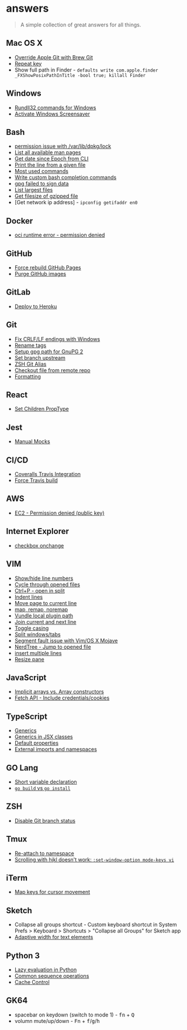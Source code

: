 # answers

> A simple collection of great answers for all things.

## Mac OS X

- [Override Apple Git with Brew Git](http://apple.stackexchange.com/a/93179)
- [Repeat key](http://www.idownloadblog.com/2015/01/14/how-to-enable-key-repeats-on-your-mac/)
- Show full path in Finder - `defaults write com.apple.finder _FXShowPosixPathInTitle -bool true; killall Finder`

## Windows

- [Rundll32 commands for Windows](http://www.thewindowsclub.com/rundll32-shortcut-commands-windows)
- [Activate Windows Screensaver](http://www.howtogeek.com/howto/windows-vista/create-icons-to-start-the-screensaver-on-windows-vista/)

## Bash

- [permission issue with /var/lib/dpkg/lock](http://askubuntu.com/a/102084)
- [List all available man pages](http://superuser.com/questions/207450/list-of-all-available-man-pages)
- [Get date since Epoch from CLI](http://stackoverflow.com/a/1092643)
- [Print the line from a given file](https://unix.stackexchange.com/questions/288521/with-the-linux-cat-command-how-do-i-show-only-certain-lines-by-number)
- [Most used commands](https://superuser.com/a/250230)
- [Write custom bash completion commands](http://fahdshariff.blogspot.com/2011/04/writing-your-own-bash-completion.html)
- [gpg failed to sign data](https://github.com/pstadler/keybase-gpg-github#optional-setting-up-tty)
- [List largest files](https://stackoverflow.com/a/21101734)
- [Get filesize of gzipped file](https://stackoverflow.com/a/9468588/2593947)
- [Get network ip address] - `ipconfig getifaddr en0`

## Docker

- [oci runtime error - permission denied](https://github.com/docker-library/elasticsearch/issues/73#issuecomment-162009840)

## GitHub

- [Force rebuild GitHub Pages](http://stackoverflow.com/a/24099328)
- [Purge GitHub images](https://help.github.com/articles/why-do-my-images-have-strange-urls/#removing-an-image-from-camos-cache)

## GitLab
- [Deploy to Heroku](https://docs.gitlab.com/ee/ci/examples/test-and-deploy-ruby-application-to-heroku.html#create-heroku-application)

## Git

- [Fix CRLF/LF endings with Windows](https://help.github.com/articles/dealing-with-line-endings/)
- [Rename tags](http://stackoverflow.com/questions/1028649/how-do-you-rename-a-git-tag)
- [Setup gpg path for GnuPG 2](http://stackoverflow.com/a/34767663)
- [Set branch upstream](http://stackoverflow.com/a/6089415/2593947)
- [ZSH Git Alias](https://github.com/robbyrussell/oh-my-zsh/wiki/Cheatsheet#git)
- [Checkout file from remote repo](http://stackoverflow.com/a/4427783)
- [Formatting](https://git-scm.com/docs/pretty-formats)

## React

- [Set Children PropType](https://github.com/yannickcr/eslint-plugin-react/issues/7#issuecomment-90294004)

## Jest

- [Manual Mocks](https://github.com/facebook/jest/blob/master/docs/ManualMocks.md)

## CI/CD

- [Coveralls Travis Integration](https://coveralls.zendesk.com/hc/en-us/articles/201347419-Coveralls-currently-supports)
- [Force Travis build](http://stackoverflow.com/a/18252580/2593947)

## AWS

- [EC2 - Permission denied (public key)](http://stackoverflow.com/a/18552866/2593947)

## Internet Explorer

- [checkbox onchange](http://stackoverflow.com/a/1594733/2593947)

## VIM

- [Show/hide line numbers](http://www.cyberciti.biz/faq/vi-show-line-numbers/)
- [Cycle through opened files](http://stackoverflow.com/a/19971092)
- [Ctrl+P - open in split](https://github.com/kien/ctrlp.vim/issues/124#issuecomment-3784965)
- [Indent lines](http://stackoverflow.com/questions/235839/indent-multiple-lines-quickly-in-vi)
- [Move page to current line](http://stackoverflow.com/a/3458821)
- [map, remap, noremap](http://stackoverflow.com/questions/3776117/what-is-the-difference-between-the-remap-noremap-nnoremap-and-vnoremap-mapping)
- [Vundle local plugin path](https://github.com/VundleVim/Vundle.vim/blob/v0.10.2/doc/vundle.txt#L226)
- [Join current and next line](https://stackoverflow.com/a/3983437/2593947)
- [Toggle casing](http://vim.wikia.com/wiki/Switching_case_of_characters)
- [Split windows/tabs](https://superuser.com/a/486535)
- [Segment fault issue with Vim/OS X Mojave](https://github.com/Valloric/YouCompleteMe/issues/3165)
- [NerdTree - Jump to opened file](https://stackoverflow.com/questions/7692233/nerdtree-reveal-file-in-tree)
- [insert multiple lines](https://stackoverflow.com/a/253391)
- [Resize pane](https://vim.fandom.com/wiki/Resize_splits_more_quickly)

## JavaScript

- [Implicit arrays vs. Array constructors](https://stackoverflow.com/a/1273936)
- [Fetch API - Include credentials/cookies](https://github.com/github/fetch#sending-cookies)

## TypeScript

- [Generics](https://www.typescriptlang.org/play/#src=%2F%2F%20generics%20in%20arrow%20functions%0D%0Aconst%20foo%20%3D%20%3CT%3E(arg%3A%20T)%3A%20T%20%3D%3E%20%7B%0D%0A%20%20%20%20return%20arg%3B%0D%0A%7D%3B%0D%0A%0D%0Afoo('hello%20world')%3B%0D%0A%0D%0A%2F%2F%20generics%20in%20class%20methods%0D%0Aclass%20Foo%20%7B%0D%0A%20%20%20%20echo%3CT%3E(arg%3A%20T)%3A%20T%20%7B%0D%0A%20%20%20%20%20%20%20%20return%20arg%3B%0D%0A%20%20%20%20%7D%0D%0A%7D%0D%0A%0D%0Aconst%20f%20%3D%20new%20Foo()%3B%0D%0Af.echo('hello%20world')%3B)
- [Generics in JSX classes](https://github.com/Microsoft/TypeScript/issues/3960#issuecomment-165330151)
- [Default properties](http://stackoverflow.com/questions/37282159/default-property-value-in-react-component-using-typescript)
- [External imports and namespaces](https://stackoverflow.com/a/32541154/2593947)

## GO Lang

- [Short variable declaration](https://golang.org/ref/spec#Short_variable_declarations)
- [`go build` vs `go install`](https://stackoverflow.com/a/30612612)

## ZSH

- [Disable Git branch status](https://stackoverflow.com/a/25864063)

## Tmux
- [Re-attach to namespace](https://github.com/ChrisJohnsen/tmux-MacOSX-pasteboard/)
- [Scrolling with hjkl doesn't work: `:set-window-option mode-keys vi`](https://superuser.com/a/209608)

## iTerm

- [Map keys for cursor movement](http://apple.stackexchange.com/a/204802)

## Sketch

- Collapse all groups shortcut - Custom keyboard shortcut in System Prefs > Keyboard > Shortcuts > "Collapse all Groups" for Sketch app
- [Adaptive width for text elements](https://medium.com/@yarontm/adaptive-text-elements-in-sketch-fe5d2a36c3d5)

## Python 3

- [Lazy evaluation in Python](https://stackoverflow.com/a/20535379)
- [Common sequence operations](https://docs.python.org/3/library/stdtypes.html?#common-sequence-operations)
- [Cache Control](https://stackoverflow.com/a/2068407/2593947)

## GK64

- spacebar on keydown (switch to mode 1) - <kbd>fn</kbd> + <kbd>Q</kbd>
- volumn mute/up/down - <kbd>Fn</kbd> + <kbd>f</kbd>/<kbd>g</kbd>/<kbd>h</kbd>
